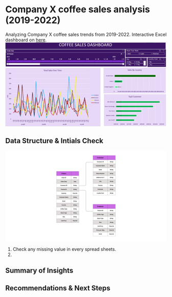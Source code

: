 # Company X coffee sales analysis (2019-2022)

Analyzing Company X coffee sales trends from 2019-2022. Interactive Excel dashboard on [here](Profolio_Excel.xlsx).
![Excel Dashboard Preview](Dashboard.png)  

## Data Structure & Intials Check
![Dimensions Preview](Dimensions.png)  
1. Check any missing value in every spread sheets.
2. 

## Summary of Insights

## Recommendations & Next Steps





